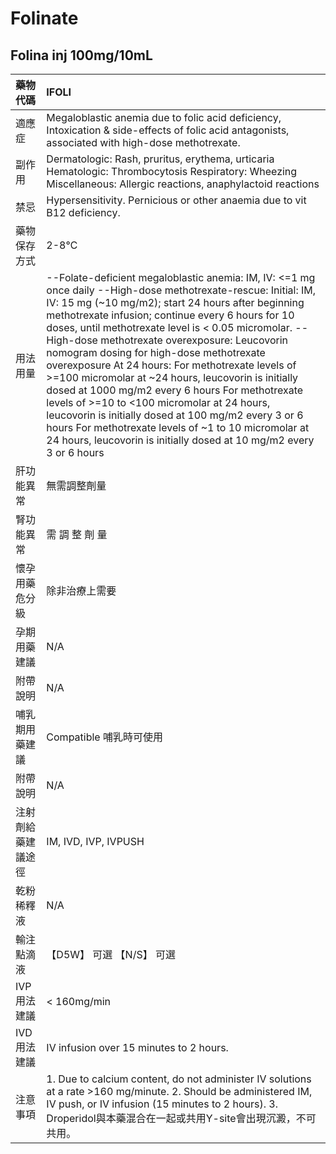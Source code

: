 # Folinate

## Folina inj 100mg/10mL

| 藥物代碼 | IFOLI |
| :--- | :--- |
| 適應症 | Megaloblastic anemia due to folic acid deficiency, Intoxication & side-effects of folic acid antagonists, associated with high-dose methotrexate. |
| 副作用 | Dermatologic: Rash, pruritus, erythema, urticaria Hematologic: Thrombocytosis Respiratory: Wheezing Miscellaneous: Allergic reactions, anaphylactoid reactions |
| 禁忌 | Hypersensitivity. Pernicious or other anaemia due to vit B12 deficiency. |
| 藥物保存方式 | 2-8℃ |
| 用法用量 | --Folate-deficient megaloblastic anemia: IM, IV: &lt;=1 mg once daily --High-dose methotrexate-rescue: Initial: IM, IV: 15 mg \(~10 mg/m2\); start 24 hours after beginning methotrexate infusion; continue every 6 hours for 10 doses, until methotrexate level is &lt; 0.05 micromolar. --High-dose methotrexate overexposure: Leucovorin nomogram dosing for high-dose methotrexate overexposure At 24 hours: For methotrexate levels of &gt;=100 micromolar at ~24 hours, leucovorin is initially dosed at 1000 mg/m2 every 6 hours  For methotrexate levels of &gt;=10 to &lt;100 micromolar at 24 hours, leucovorin is initially dosed at 100 mg/m2 every 3 or 6 hours  For methotrexate levels of ~1 to 10 micromolar at 24 hours, leucovorin is initially dosed at 10 mg/m2 every 3 or 6 hours |
| 肝功能異常 | 無需調整劑量 |
| 腎功能異常 | 需 調 整 劑 量 |
| 懷孕用藥危分級 | 除非治療上需要 |
| 孕期用藥建議 | N/A |
| 附帶說明 | N/A |
| 哺乳期用藥建議 | Compatible 哺乳時可使用 |
| 附帶說明 | N/A |
| 注射劑給藥建議途徑 | IM, IVD, IVP, IVPUSH |
| 乾粉稀釋液 | N/A |
| 輸注點滴液 | 【D5W】 可選  【N/S】 可選 |
| IVP 用法建議 | &lt; 160mg/min |
| IVD 用法建議 | IV infusion over 15 minutes to 2 hours. |
| 注意事項 | 1. Due to calcium content, do not administer IV solutions at a rate &gt;160 mg/minute. 2. Should be administered IM, IV push, or IV infusion \(15 minutes to 2 hours\). 3. Droperidol與本藥混合在一起或共用Y-site會出現沉澱，不可共用。 |

